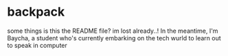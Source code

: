 # backpack
some things
is this the README file? im lost already..! 
In the meantime, I'm Baycha, a student who's currently embarking on the tech wurld to learn out to speak in computer
